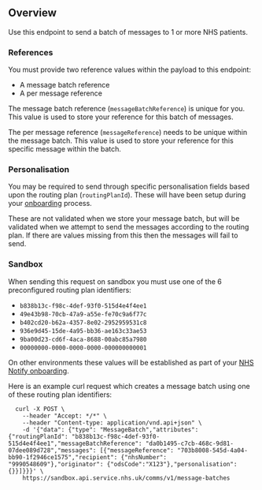 ## Overview

Use this endpoint to send a batch of messages to 1 or more NHS patients.

### References

You must provide two reference values within the payload to this endpoint:

-   A message batch reference
-   A per message reference

The message batch reference (`messageBatchReference`) is unique for you. This value is used to store your reference for this batch of messages.

The per message reference (`messageReference`) needs to be unique within the message batch. This value is used to store your reference for this specific message within the batch.

### Personalisation

You may be required to send through specific personalisation fields based upon the routing plan (`routingPlanId`). These will have been setup during your [onboarding](#overview--onboarding) process.

These are not validated when we store your message batch, but will be validated when we attempt to send the messages according to the routing plan. If there are values missing from this then the messages will fail to send.

### Sandbox

When sending this request on sandbox you must use one of the 6 preconfigured routing plan identifiers:

-   `b838b13c-f98c-4def-93f0-515d4e4f4ee1`
-   `49e43b98-70cb-47a9-a55e-fe70c9a6f77c`
-   `b402cd20-b62a-4357-8e02-2952959531c8`
-   `936e9d45-15de-4a95-bb36-ae163c33ae53`
-   `9ba00d23-cd6f-4aca-8688-00abc85a7980`
-   `00000000-0000-0000-0000-000000000001`

On other environments these values will be established as part of your [NHS Notify onboarding](#overview--onboarding).

Here is an example curl request which creates a message batch using one of these routing plan identifiers:

```
  curl -X POST \
    --header "Accept: */*" \
    --header "Content-type: application/vnd.api+json" \
    -d '{"data": {"type": "MessageBatch","attributes": {"routingPlanId": "b838b13c-f98c-4def-93f0-515d4e4f4ee1","messageBatchReference": "da0b1495-c7cb-468c-9d81-07dee089d728","messages": [{"messageReference": "703b8008-545d-4a04-bb90-1f2946ce1575","recipient": {"nhsNumber": "9990548609"},"originator": {"odsCode":"X123"},"personalisation": {}}]}}}' \
    https://sandbox.api.service.nhs.uk/comms/v1/message-batches
```

